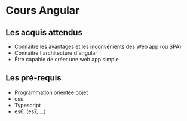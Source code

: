 # Cours Angular

## Les acquis attendus

* Connaitre les avantages et les inconvénients des Web app (ou SPA)
* Connaitre l'architecture d'angular
* Être capable de créer une web app simple

## Les pré-requis

* Programmation orientée objet
* css
* Typescript
* es6, (es7, ...)
